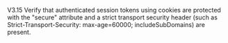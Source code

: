 V3.15 Verify that authenticated session tokens using cookies are protected with the "secure" attribute and a strict transport security header (such as Strict-Transport-Security: max-age=60000; includeSubDomains) are present.